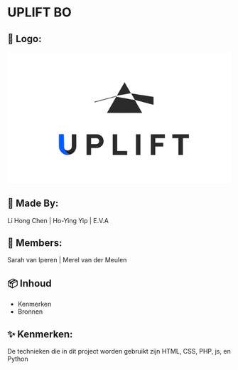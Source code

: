 # UPLIFT BO
## 🧷 Logo:
![Uplift BO LOGO](https://github.com/SomeRandomNeko1/Uplift/blob/main/Img/Upliftlogo.png)
## 👑 Made By:
Li Hong Chen | Ho-Ying Yip | E.V.A
## 👥 Members:
Sarah van Iperen | Merel van der Meulen
## 📦 Inhoud
* Kenmerken
* Bronnen
## ✨ Kenmerken:
De technieken die in dit project worden gebruikt zijn HTML, CSS, PHP, js, en Python

